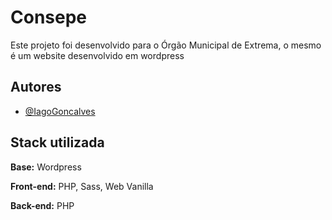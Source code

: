 # Consepe

Este projeto foi desenvolvido para o Órgão Municipal de Extrema, o mesmo é um website desenvolvido em wordpress
## Autores

- [@IagoGoncalves](https://www.github.com/IagoGoncalves)


## Stack utilizada

**Base:** Wordpress

**Front-end:** PHP, Sass, Web Vanilla

**Back-end:** PHP

